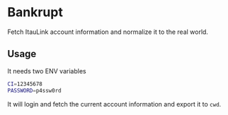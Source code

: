 # Bankrupt

Fetch ItauLink account information and normalize it to the real world.

## Usage

It needs two ENV variables

```bash
CI=12345678
PASSWORD=p4ssw0rd
```

It will login and fetch the current account information and export it to `cwd`.
